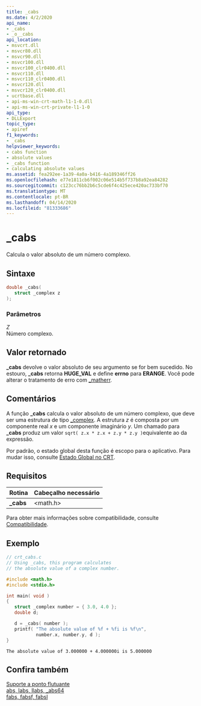 ```yaml
---
title: _cabs
ms.date: 4/2/2020
api_name:
- _cabs
- _o__cabs
api_location:
- msvcrt.dll
- msvcr80.dll
- msvcr90.dll
- msvcr100.dll
- msvcr100_clr0400.dll
- msvcr110.dll
- msvcr110_clr0400.dll
- msvcr120.dll
- msvcr120_clr0400.dll
- ucrtbase.dll
- api-ms-win-crt-math-l1-1-0.dll
- api-ms-win-crt-private-l1-1-0
api_type:
- DLLExport
topic_type:
- apiref
f1_keywords:
- _cabs
helpviewer_keywords:
- cabs function
- absolute values
- _cabs function
- calculating absolute values
ms.assetid: fea292ee-1a39-4a0a-b416-4a189346ff26
ms.openlocfilehash: e77e1811cb6f002c06e514b5f737b8a92ea84282
ms.sourcegitcommit: c123cc76bb2b6c5cde6f4c425ece420ac733bf70
ms.translationtype: MT
ms.contentlocale: pt-BR
ms.lasthandoff: 04/14/2020
ms.locfileid: "81333686"
---
```

# <a name="_cabs"></a>_cabs

Calcula o valor absoluto de um número complexo.

## <a name="syntax"></a>Sintaxe

```C
double _cabs(
   struct _complex z
);
```

### <a name="parameters"></a>Parâmetros

*Z*<br/>
Número complexo.

## <a name="return-value"></a>Valor retornado

**_cabs** devolve o valor absoluto de seu argumento se for bem sucedido. No estouro, **_cabs** retorna **HUGE_VAL** e define **errno** para **ERANGE**. Você pode alterar o tratamento de erro com [_matherr](matherr.md).

## <a name="remarks"></a>Comentários

A função **_cabs** calcula o valor absoluto de um número complexo, que deve ser uma estrutura de tipo [_complex](../../c-runtime-library/standard-types.md). A estrutura *z* é composta por um componente real *x* e um componente imaginário *y*. Um chamado para **_cabs** produz um valor `sqrt( z.x * z.x + z.y * z.y )`equivalente ao da expressão.

Por padrão, o estado global desta função é escopo para o aplicativo. Para mudar isso, consulte [Estado Global no CRT](../global-state.md).

## <a name="requirements"></a>Requisitos

|Rotina|Cabeçalho necessário|
|-------------|---------------------|
|**_cabs**|\<math.h>|

Para obter mais informações sobre compatibilidade, consulte [Compatibilidade](../../c-runtime-library/compatibility.md).

## <a name="example"></a>Exemplo

```C
// crt_cabs.c
// Using _cabs, this program calculates
// the absolute value of a complex number.

#include <math.h>
#include <stdio.h>

int main( void )
{
   struct _complex number = { 3.0, 4.0 };
   double d;

   d = _cabs( number );
   printf( "The absolute value of %f + %fi is %f\n",
           number.x, number.y, d );
}
```

```Output
The absolute value of 3.000000 + 4.000000i is 5.000000
```

## <a name="see-also"></a>Confira também

[Suporte a ponto flutuante](../../c-runtime-library/floating-point-support.md)<br/>
[abs, labs, llabs, _abs64](abs-labs-llabs-abs64.md)<br/>
[fabs, fabsf, fabsl](fabs-fabsf-fabsl.md)
